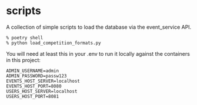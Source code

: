 # scripts

A collection of simple scripts to load the database via the event_service API.

```
% poetry shell
% python load_competition_formats.py
```

You will need at least this in your .env to run it locally against the containers in this project:
```
ADMIN_USERNAME=admin
ADMIN_PASSWORD=passw123
EVENTS_HOST_SERVER=localhost
EVENTS_HOST_PORT=8080
USERS_HOST_SERVER=localhost
USERS_HOST_PORT=8081
```
